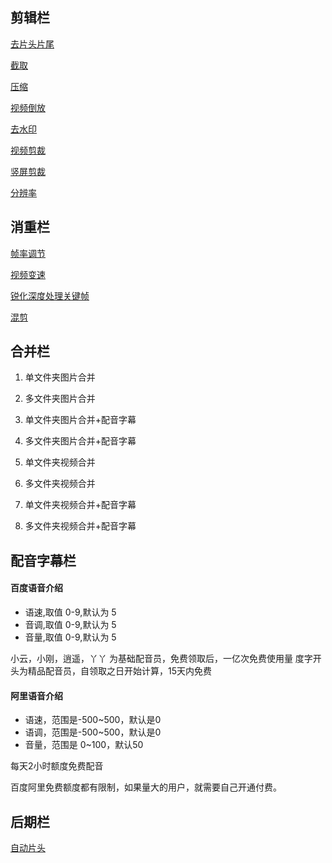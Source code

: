 
## 剪辑栏

[去片头片尾](https://www.bilibili.com/video/BV1QK4y1h7z2/)

[截取](https://www.bilibili.com/video/BV1Rp4y1r7Pw/)

[压缩](https://www.bilibili.com/video/BV1Wf4y1B72o/)

[视频倒放](https://www.bilibili.com/video/BV1ka411w7Hi/)

[去水印](https://www.bilibili.com/video/BV1cz4y1o7iE/)

[视频剪裁](https://www.bilibili.com/video/BV1u54y127Qn/)

[竖屏剪裁](https://www.bilibili.com/video/BV1FK411A7HX/)

[分辨率](https://www.bilibili.com/video/BV1Jv411k7G8/)

## 消重栏

[帧率调节](https://www.bilibili.com/video/BV15A411E7EG/)

[视频变速](https://www.bilibili.com/video/BV1ZT4y1c76Z/)

[锐化深度处理关键帧](https://www.bilibili.com/video/BV1cZ4y1L7Rc/)

[混剪](https://www.bilibili.com/video/BV1c541177zx/)

## 合并栏

1. 单文件夹图片合并
2. 多文件夹图片合并
3. 单文件夹图片合并+配音字幕
4. 多文件夹图片合并+配音字幕

5. 单文件夹视频合并
6. 多文件夹视频合并
7. 单文件夹视频合并+配音字幕
8. 多文件夹视频合并+配音字幕

## 配音字幕栏

#### 百度语音介绍

* 语速,取值 0-9,默认为 5
* 音调,取值 0-9,默认为 5
* 音量,取值 0-9,默认为 5

小云，小刚，逍遥，丫丫 为基础配音员，免费领取后，一亿次免费使用量
度字开头为精品配音员，自领取之日开始计算，15天内免费

#### 阿里语音介绍

* 语速，范围是-500~500，默认是0
* 语调，范围是-500~500，默认是0
* 音量，范围是 0~100，默认50

每天2小时额度免费配音

百度阿里免费额度都有限制，如果量大的用户，就需要自己开通付费。

## 后期栏

[自动片头](https://www.bilibili.com/video/BV1X541157t5/)
